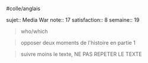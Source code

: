 #colle/anglais 

sujet:: Media War
note:: 17
satisfaction:: 8
semaine:: 19

> who/which

> opposer deux moments de l'histoire en partie 1

> suivre moins le texte, NE PAS REPETER LE TEXTE